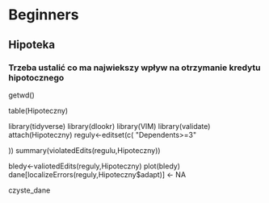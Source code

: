 # Beginners

## Hipoteka

### Trzeba ustalić co ma najwiekszy wpływ na otrzymanie kredytu hipotocznego
getwd()

table(Hipoteczny)

library(tidyverse)
library(dlookr)
library(VIM)
library(validate)
attach(Hipoteczny)
reguly<-editset(c(
"Dependents>=3"

))
summary(violatedEdits(regulu,Hipoteczny))

bledy<-valiotedEdits(reguly,Hipoteczny)
plot(bledy)
dane[localizeErrors(reguly,Hipoteczny$adapt)] <- NA

czyste_dane



